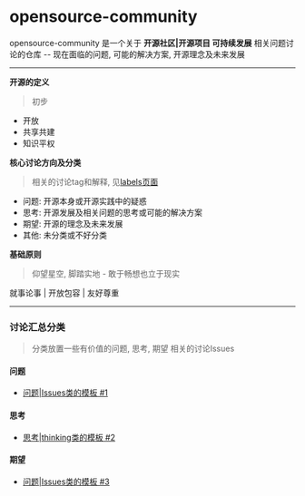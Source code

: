 # opensource-community

opensource-community 是一个关于 **开源社区|开源项目 可持续发展** 相关问题讨论的仓库 -- 现在面临的问题, 可能的解决方案, 开源理念及未来发展

---

**开源的定义**

> 初步

- 开放
- 共享共建
- 知识平权

**核心讨论方向及分类**

> 相关的讨论tag和解释, 见[labels页面](https://github.com/Sunrisepeak/opensource-community/issues/labels)

- 问题: 开源本身或开源实践中的疑惑
- 思考: 开源发展及相关问题的思考或可能的解决方案
- 期望: 开源的理念及未来发展
- 其他: 未分类或不好分类

**基础原则**

> 仰望星空, 脚踏实地 - 敢于畅想也立于现实

 就事论事 | 开放包容 | 友好尊重

 ---

### 讨论汇总分类

> 分类放置一些有价值的问题, 思考, 期望 相关的讨论Issues

#### 问题

- [问题|Issues类的模板 #1](https://github.com/Sunrisepeak/opensource-community/issues/1)

#### 思考

- [思考|thinking类的模板 #2](https://github.com/Sunrisepeak/opensource-community/issues/2)

#### 期望

- [问题|Issues类的模板 #3](https://github.com/Sunrisepeak/opensource-community/issues/2)
